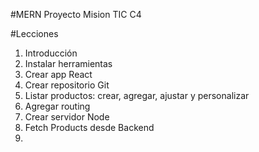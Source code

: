 #MERN Proyecto Mision TIC C4

#Lecciones

1. Introducción
2. Instalar herramientas
3. Crear app React
4. Crear repositorio Git
5. Listar productos: crear, agregar, ajustar y personalizar
6. Agregar routing
7. Crear servidor Node
8. Fetch Products desde Backend
9.
